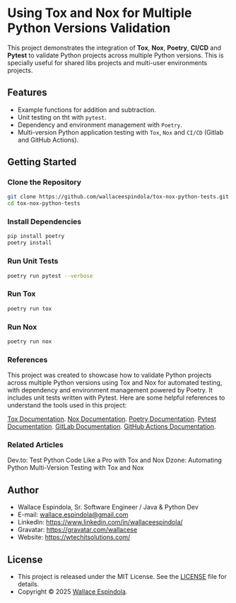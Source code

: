 # Using Tox and Nox for Multiple Python Versions Validation

This project demonstrates the integration of **Tox**, **Nox**, **Poetry**, **CI/CD** and **Pytest** to validate 
Python projects across multiple Python versions. This is specially useful for shared libs projects 
and multi-user environments projects.

## Features

- Example functions for addition and subtraction.
- Unit testing on tht with `pytest`.
- Dependency and environment management with `Poetry`.
- Multi-version Python application testing with `Tox`, `Nox` and `CI/CD` (Gitlab and GitHub Actions).

## Getting Started

### Clone the Repository

```bash
git clone https://github.com/wallaceespindola/tox-nox-python-tests.git
cd tox-nox-python-tests
```

### Install Dependencies

```bash
pip install poetry
poetry install
```

### Run Unit Tests

```bash
poetry run pytest --verbose
```

### Run Tox

```bash
poetry run tox
```

### Run Nox

```bash
poetry run nox
```

### References

This project was created to showcase how to validate Python projects across multiple Python versions using Tox and Nox
for automated testing, with dependency and environment management powered by Poetry. It includes unit tests written with
Pytest.
Here are some helpful references to understand the tools used in this project:

[Tox Documentation](https://tox.wiki/en/).
[Nox Documentation](https://nox.thea.codes/en/stable/).
[Poetry Documentation](https://python-poetry.org/docs/).
[Pytest Documentation](https://docs.pytest.org/en/stable/).
[GitLab Documentation](https://docs.gitlab.com/).
[GitHub Actions Documentation](https://docs.github.com/en/actions).


### Related Articles

Dev.to: Test Python Code Like a Pro with Tox and Nox
Dzone: Automating Python Multi-Version Testing with Tox and Nox

## Author

- Wallace Espindola, Sr. Software Engineer / Java & Python Dev
- E-mail: wallace.espindola@gmail.com
- LinkedIn: https://www.linkedin.com/in/wallaceespindola/
- Gravatar: https://gravatar.com/wallacese
- Website: https://wtechitsolutions.com/

## License

- This project is released under the MIT License. See the [LICENSE](LICENSE) file for details.
- Copyright © 2025 [Wallace Espindola](https://github.com/wallaceespindola/).